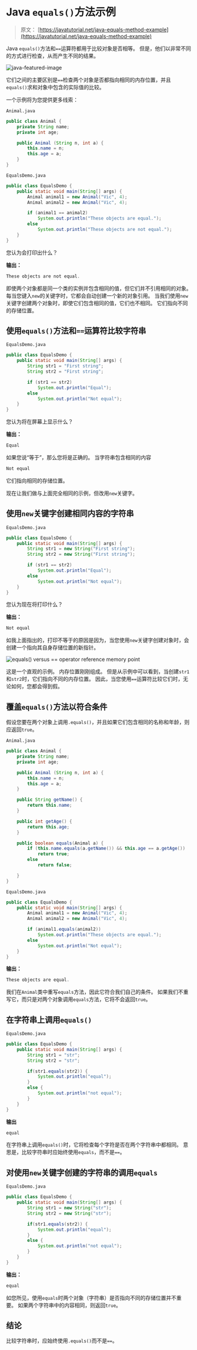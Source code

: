 # Java `equals()`方法示例

> 原文： [https://javatutorial.net/java-equals-method-example](https://javatutorial.net/java-equals-method-example)

Java `equals()`方法和`==`运算符都用于比较对象是否相等。 但是，他们以非常不同的方式进行检查，从而产生不同的结果。

![java-featured-image](img/e0db051dedc1179e7424b6d998a6a772.jpg)

它们之间的主要区别是`==`检查两个对象是否都指向相同的内存位置，并且`equals()`求和对象中包含的实际值的比较。

一个示例将为您提供更多线索：

`Animal.java`

```java
public class Animal {
	private String name;
	private int age;

	public Animal (String n, int a) {
		this.name = n;
		this.age = a;
	}
}

```

`EqualsDemo.java`

```java
public class EqualsDemo {
	public static void main(String[] args) {
		Animal animal1 = new Animal("Vic", 4);
		Animal animal2 = new Animal("Vic", 4);

		if (animal1 == animal2)
			System.out.println("These objects are equal.");
		else 
			System.out.println("These objects are not equal.");
	}
}

```

您认为会打印出什么？

**输出：**

```java
These objects are not equal.

```

即使两个对象都是同一个类的实例并包含相同的值，但它们并不引用相同的对象。 每当您键入`new`的关键字时，它都会自动创建一个新的对象引用。 当我们使用`new`关键字创建两个对象时，即使它们包含相同的值，它们也不相同。 它们指向不同的存储位置。

## 使用`equals()`方法和`==`运算符比较字符串

`EqualsDemo.java`

```java
public class EqualsDemo {
	public static void main(String[] args) {
		String str1 = "First string";
		String str2 = "First string";

		if (str1 == str2)
			System.out.println("Equal");
		else 
			System.out.println("Not equal");
	}
}

```

您认为将在屏幕上显示什么？

**输出：**

```java
Equal
```

如果您说“等于”，那么您将是正确的。 当字符串包含相同的内容

```java
Not equal
```

它们指向相同的存储位置。

现在让我们做与上面完全相同的示例，但改用`new`关键字。

## 使用`new`关键字创建相同内容的字符串

`EqualsDemo.java`

```java
public class EqualsDemo {
	public static void main(String[] args) {
		String str1 = new String("First string");
		String str2 = new String("First string");

		if (str1 == str2)
			System.out.println("Equal");
		else 
			System.out.println("Not equal");
	}
}

```

您认为现在将打印什么？

**输出：** 

```java
Not equal
```

如我上面指出的，打印不等于的原因是因为，当您使用`new`关键字创建对象时，会创建一个指向其自身存储位置的新指针。

![equals() versus == operator reference memory point](img/85fe40a72078993858421e98b86cbb5f.jpg)

这是一个直观的示例。 内存位置刚刚组成。 但是从示例中可以看到，当创建`str1`和`str2`时，它们指向不同的内存位置。 因此，当您使用`==`运算符比较它们时，无论如何，您都会得到假。

## 覆盖`equals()`方法以符合条件

假设您要在两个对象上调用`.equals()`，并且如果它们包含相同的名称和年龄，则应返回`true`。

`Animal.java`

```java
public class Animal {
	private String name;
	private int age;

	public Animal (String n, int a) {
		this.name = n;
		this.age = a;
	}

	public String getName() {
		return this.name;
	}

	public int getAge() {
		return this.age; 
	}

	public boolean equals(Animal a) {
		if (this.name.equals(a.getName()) && this.age == a.getAge()) 
			return true;
		else 
			return false;

	}
}

```

`EqualsDemo.java`

```java
public class EqualsDemo {
	public static void main(String[] args) {
		Animal animal1 = new Animal("Vic", 4);
		Animal animal2 = new Animal("Vic", 4);

		if (animal1.equals(animal2)) 
			System.out.println("These objects are equal.");
		else 
			System.out.println("Not equal");
	}
}

```

**输出：**

```java
These objects are equal.
```

我们在`Animal`类中重写`equals`方法，因此它符合我们自己的条件。 如果我们不重写它，而只是对两个对象调用`equals`方法，它将不会返回`true`。

## 在字符串上调用`equals()`

`EqualsDemo.java`

```java
public class EqualsDemo {
	public static void main(String[] args) {
		String str1 = "str";
		String str2 = "str";

		if(str1.equals(str2)) {
			System.out.println("equal");
		}
		else {
			System.out.println("not equal");
		}
	}
}
```

**输出**

```java
equal
```

在字符串上调用`equals()`时，它将检查每个字符是否在两个字符串中都相同。 意思是，比较字符串时应始终使用`equals`，而不是`==`。

## 对使用`new`关键字创建的字符串的调用`equals`

`EqualsDemo.java`

```java
public class EqualsDemo {
	public static void main(String[] args) {
		String str1 = new String("str");
		String str2 = new String("str");

		if(str1.equals(str2)) {
			System.out.println("equal");
		}
		else {
			System.out.println("not equal");
		}
	}
}

```

**输出：**

```java
equal
```

如您所见，使用`equals`时两个对象（字符串）是否指向不同的存储位置并不重要。 如果两个字符串中的内容相同，则返回`true`。

## 结论

比较字符串时，应始终使用`.equals()`而不是`==`。